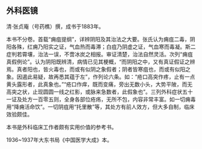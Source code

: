 ## 外科医镜

清·张贞庵（号药樵）撰，成书于1883年。

本书不分卷。首载“痈疽提纲”，详辨阴阳及其治法之大要。张氏认为痈疽二毒，阴阳各殊，红痈乃阳实之证，气血热而毒滞；白疽乃阴虚之证，气血寒而毒凝。斯二症判若霄壤，治法一误，不啻冰炭之相报。审证清楚，治法自然灵活。次列“痈疽真假例论”。认为阴阳既辨清，病情已见其梗概，“而阴阳之中，又有真证假证之辨焉。真者阳也，皆火毒也，而或有似阴之象假者；阴者皆寒疽也，而或有似阳之象。因遏此易疑，故再悉其蕴于左”，作列论六条。如：“疮口高突作疼，止有一点黄头露形者，此真象也。”“疮口作痒，既而变痛，旁出无数小头，大势平陂，而无高突之状，止现圆圆一线之红影，或脉来急数者，此假象也”。三列外科症状五十一证及处方一百零五则，全身各部位疮疡，无所不包，内容非常丰富。如一切痈毒用“降痈活命饮”。一切阴疽用“托里散”等，其处方有前人效方，但大多自制，临床效验颇佳。

本书是外科临床工作者颇有实用价值的参考书。

1936~1937年大东书局《中国医学大成》本。
